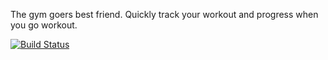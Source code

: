 The gym goers best friend. Quickly track your workout and progress when you go workout.

[![Build Status](https://semaphoreci.com/api/v1/projects/12d10e5f-41fe-4596-aad9-e7934b2612b4/645193/shields_badge.svg)](https://semaphoreci.com/ashtonpaul/gymmate)